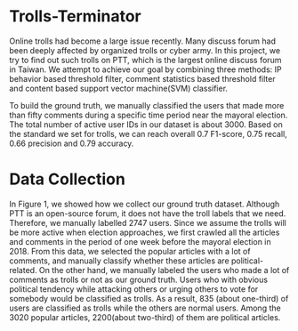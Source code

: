 # Trolls-Terminator

Online trolls had become a large issue recently. Many discuss forum had been deeply affected by organized trolls or cyber army. In this project, we try to find out such trolls on PTT, which is the largest online discuss forum in Taiwan. We attempt to achieve our goal by combining three methods: IP behavior based threshold filter, comment statistics based threshold filter and content based support vector machine(SVM) classifier.

To build the ground truth, we manually classified the users that made more than fifty comments during a specific time period near the mayoral election. The total number of active user IDs in our dataset is about 3000. Based on the standard we set for trolls, we can reach overall 0.7 F1-score, 0.75 recall, 0.66 precision and 0.79 accuracy.

# Data Collection
In Figure 1, we showed how we collect our ground truth dataset. Although PTT is an open-source forum, it does not have the troll labels that we need. Therefore, we manually labelled 2747 users. Since we assume the trolls will be more active when election approaches,  we first crawled all the articles and comments in the period of one week before the mayoral election in 2018. From this data, we selected the popular articles with a lot of comments, and manually classify whether these articles are political-related. On the other hand, we manually labeled the users who made a lot of comments as trolls or not as our ground truth. Users who with obvious political tendency while attacking others or urging others to vote for somebody would be classified as trolls. As a result, 835 (about one-third) of users are classified as trolls while the others are normal users. Among the 3020 popular articles, 2200(about two-third) of them are political articles.


